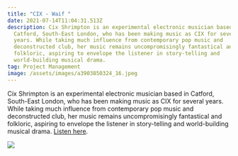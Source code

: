 ```yaml
---
title: "CIX - Waif "
date: 2021-07-14T11:04:31.513Z
description: Cix Shrimpton is an experimental electronic musician based in
  Catford, South-East London, who has been making music as CIX for several
  years. While taking much influence from contemporary pop music and
  deconstructed club, her music remains uncompromisingly fantastical and
  folkloric, aspiring to envelope the listener in story-telling and
  world-building musical drama.
tag: Project Management
image: /assets/images/a3903850324_16.jpeg
---
```

Cix Shrimpton is an experimental electronic musician based in Catford, South-East London, who has been making music as CIX for several years. While taking much influence from contemporary pop music and deconstructed club, her music remains uncompromisingly fantastical and folkloric, aspiring to envelope the listener in story-telling and world-building musical drama. [Listen here](https://bfan.link/waif).

![](/assets/images/instagram-post-24-2-.png)